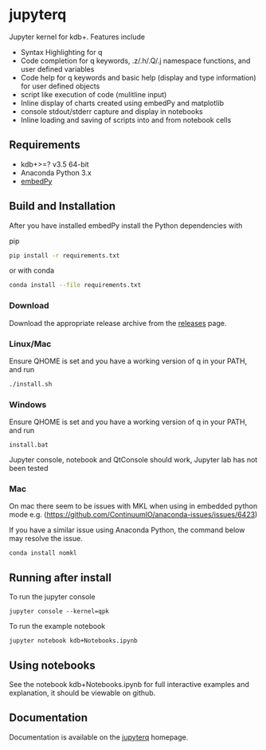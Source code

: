 # jupyterq 
Jupyter kernel for kdb+. Features include

- Syntax Highlighting for q
- Code completion for q keywords, .z/.h/.Q/.j namespace functions, and user defined variables
- Code help for q keywords and basic help (display and type information) for user defined objects
- script like execution of code (mulitline input)
- Inline display of charts created using embedPy and matplotlib
- console stdout/stderr capture and display in notebooks
- Inline loading and saving of scripts into and from notebook cells


## Requirements 
- kdb+>=? v3.5 64-bit
- Anaconda Python 3.x
- [embedPy](https://github.com/KxSystems/embedPy)


## Build and Installation

After you have installed embedPy install the Python dependencies with 

pip
```bash
pip install -r requirements.txt
```
or with conda
```bash
conda install --file requirements.txt
```
### Download

Download the appropriate release archive from the [releases](../../releases/latest) page.


### Linux/Mac

Ensure QHOME is set and you have a working version of q in your PATH, and run

```bash
./install.sh
```

### Windows
Ensure QHOME is set and you have a working version of q in your PATH, and run

```
install.bat
```

Jupyter console, notebook and QtConsole should work, Jupyter lab has not been tested

### Mac
On mac there seem to be issues with MKL when using in embedded python mode e.g. (https://github.com/ContinuumIO/anaconda-issues/issues/6423)

If you have a similar issue using Anaconda Python, the command below may resolve the issue.

```conda install nomkl```


## Running after install

To run the jupyter console
```
jupyter console --kernel=qpk
```
To run the example notebook
```
jupyter notebook kdb+Notebooks.ipynb
```


## Using notebooks

See the notebook kdb+Notebooks.ipynb for full interactive examples and explanation, it should be viewable on github.


## Documentation

Documentation is available on the [jupyterq](https://code.kx.com/q/ml/jupyterq/) homepage.


